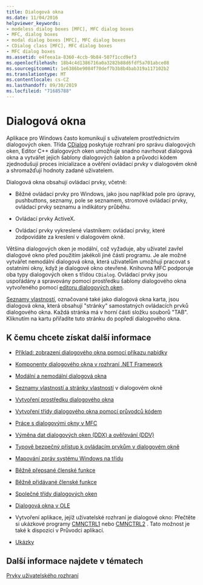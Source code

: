 ```yaml
---
title: Dialogová okna
ms.date: 11/04/2016
helpviewer_keywords:
- modeless dialog boxes [MFC], MFC dialog boxes
- MFC, dialog boxes
- modal dialog boxes [MFC], MFC dialog boxes
- CDialog class [MFC], MFC dialog boxes
- MFC dialog boxes
ms.assetid: e4feea1a-8360-4ccb-9b84-507f1ccd9ef3
ms.openlocfilehash: 18b4c4d1386716a0a3282b88d6fdf5a701abce08
ms.sourcegitcommit: 1e6386be9084f70def7b3b8b4bab319a117102b2
ms.translationtype: MT
ms.contentlocale: cs-CZ
ms.lasthandoff: 09/30/2019
ms.locfileid: "71685788"
---
```

# <a name="dialog-boxes"></a>Dialogová okna

Aplikace pro Windows často komunikují s uživatelem prostřednictvím dialogových oken. Třída [CDialog](../mfc/reference/cdialog-class.md) poskytuje rozhraní pro správu dialogových oken, Editor C++ dialogových oken umožňuje snadno navrhovat dialogová okna a vytvářet jejich šablony dialogových šablon a průvodci kódem zjednodušují proces inicializace a ověření ovládací prvky v dialogovém okně a shromažďují hodnoty zadané uživatelem.

Dialogová okna obsahují ovládací prvky, včetně:

- Běžné ovládací prvky pro Windows, jako jsou například pole pro úpravy, pushbuttons, seznamy, pole se seznamem, stromové ovládací prvky, ovládací prvky seznamu a indikátory průběhu.

- Ovládací prvky ActiveX.

- Ovládací prvky vykreslené vlastníkem: ovládací prvky, které zodpovídáte za kreslení v dialogovém okně.

Většina dialogových oken je modální, což vyžaduje, aby uživatel zavřel dialogové okno před použitím jakékoli jiné části programu. Je ale možné vytvářet nemodální dialogová okna, která uživatelům umožňují pracovat s ostatními okny, když je dialogové okno otevřené. Knihovna MFC podporuje oba typy dialogových oken s třídou `CDialog`. Ovládací prvky jsou uspořádány a spravovány pomocí prostředku šablony dialogového okna vytvořeného pomocí [editoru dialogových oken](../windows/dialog-editor.md).

[Seznamy vlastností](../mfc/property-sheets-mfc.md), označované také jako dialogová okna karta, jsou dialogová okna, která obsahují "stránky" samostatných ovládacích prvků dialogového okna. Každá stránka má v horní části složku souborů "TAB". Kliknutím na kartu přiřadíte tuto stránku do popředí dialogového okna.

## <a name="what-do-you-want-to-know-more-about"></a>K čemu chcete získat další informace

- [Příklad: zobrazení dialogového okna pomocí příkazu nabídky](../mfc/example-displaying-a-dialog-box-via-a-menu-command.md)

- [Komponenty dialogového okna v rozhraní .NET Framework](../mfc/dialog-box-components-in-the-framework.md)

- [Modální a nemodální dialogová okna](../mfc/modal-and-modeless-dialog-boxes.md)

- [Seznamy vlastností a stránky vlastností](../mfc/property-sheets-and-property-pages-mfc.md) v dialogovém okně

- [Vytvoření prostředku dialogového okna](../mfc/creating-the-dialog-resource.md)

- [Vytvoření třídy dialogového okna pomocí průvodců kódem](../mfc/creating-a-dialog-class-with-code-wizards.md)

- [Práce s dialogovými okny v MFC](../mfc/life-cycle-of-a-dialog-box.md)

- [Výměna dat dialogových oken (DDX) a ověřování (DDV)](../mfc/dialog-data-exchange-and-validation.md)

- [Typově bezpečný přístup k ovládacím prvkům v dialogovém okně](../mfc/type-safe-access-to-controls-in-a-dialog-box.md)

- [Mapování zpráv systému Windows na třídu](../mfc/mapping-windows-messages-to-your-class.md)

- [Běžně přepsané členské funkce](../mfc/commonly-overridden-member-functions.md)

- [Běžně přidávané členské funkce](../mfc/commonly-added-member-functions.md)

- [Společné třídy dialogových oken](../mfc/common-dialog-classes.md)

- [Dialogová okna v OLE](../mfc/dialog-boxes-in-ole.md)

- Vytvoření aplikace, jejíž uživatelské rozhraní je dialogové okno: Přečtěte si ukázkové programy [CMNCTRL1](../overview/visual-cpp-samples.md) nebo [CMNCTRL2](../overview/visual-cpp-samples.md) . Tato možnost je také k dispozici v Průvodci aplikací.

- [Ukázky](../mfc/dialog-sample-list.md)

## <a name="see-also"></a>Další informace najdete v tématech

[Prvky uživatelského rozhraní](../mfc/user-interface-elements-mfc.md)
